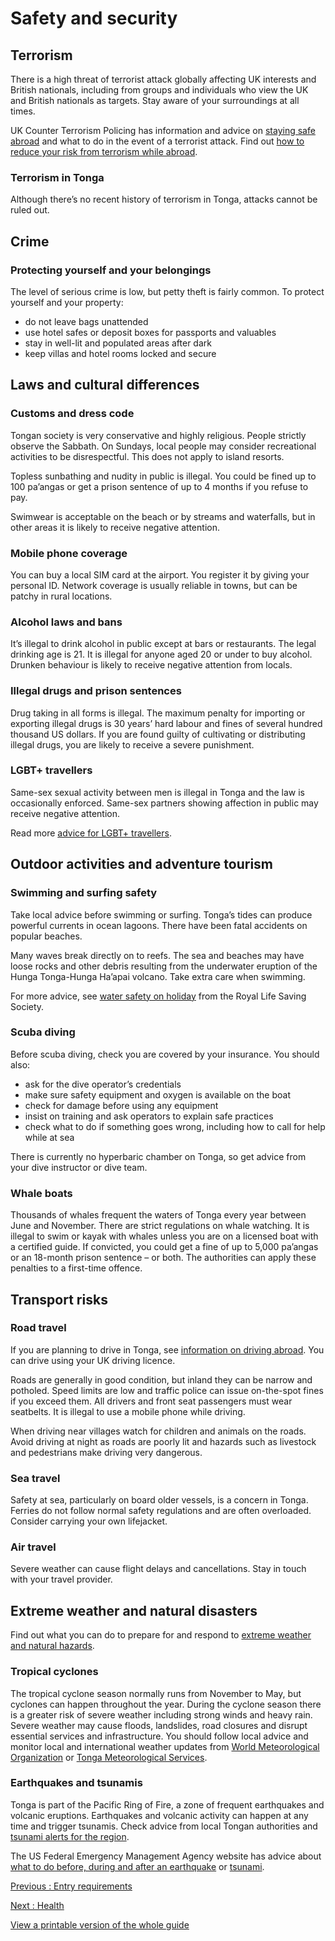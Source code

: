 # Safety and security

## Terrorism

There is a high threat of terrorist attack globally affecting UK interests and British nationals, including from groups and individuals who view the UK and British nationals as targets. Stay aware of your surroundings at all times.

UK Counter Terrorism Policing has information and advice on [staying safe abroad](https://www.counterterrorism.police.uk/safetyadvice/) and what to do in the event of a terrorist attack. Find out [how to reduce your risk from terrorism while abroad](https://www.gov.uk/guidance/reduce-your-risk-from-terrorism-while-abroad).

### Terrorism in Tonga

Although there’s no recent history of terrorism in Tonga, attacks cannot be ruled out.

## Crime

### Protecting yourself and your belongings

The level of serious crime is low, but petty theft is fairly common. To protect yourself and your property:

* do not leave bags unattended
* use hotel safes or deposit boxes for passports and valuables
* stay in well-lit and populated areas after dark
* keep villas and hotel rooms locked and secure

## Laws and cultural differences

### Customs and dress code

Tongan society is very conservative and highly religious. People strictly observe the Sabbath. On Sundays, local people may consider recreational activities to be disrespectful. This does not apply to island resorts.

Topless sunbathing and nudity in public is illegal. You could be fined up to 100 pa’angas or get a prison sentence of up to 4 months if you refuse to pay.

Swimwear is acceptable on the beach or by streams and waterfalls, but in other areas it is likely to receive negative attention.

### Mobile phone coverage

You can buy a local SIM card at the airport. You register it by giving your personal ID. Network coverage is usually reliable in towns, but can be patchy in rural locations.

### Alcohol laws and bans

It’s illegal to drink alcohol in public except at bars or restaurants. The legal drinking age is 21. It is illegal for anyone aged 20 or under to buy alcohol. Drunken behaviour is likely to receive negative attention from locals.

### Illegal drugs and prison sentences

Drug taking in all forms is illegal. The maximum penalty for importing or exporting illegal drugs is 30 years’ hard labour and fines of several hundred thousand US dollars. If you are found guilty of cultivating or distributing illegal drugs, you are likely to receive a severe punishment.

### LGBT+ travellers

Same-sex sexual activity between men is illegal in Tonga and the law is occasionally enforced. Same-sex partners showing affection in public may receive negative attention.

Read more [advice for LGBT+ travellers](https://www.gov.uk/lesbian-gay-bisexual-and-transgender-foreign-travel-advice).

## Outdoor activities and adventure tourism

### Swimming and surfing safety

Take local advice before swimming or surfing. Tonga’s tides can produce powerful currents in ocean lagoons. There have been fatal accidents on popular beaches.

Many waves break directly on to reefs. The sea and beaches may have loose rocks and other debris resulting from the underwater eruption of the Hunga Tonga-Hunga Ha’apai volcano. Take extra care when swimming.

For more advice, see [water safety on holiday](https://www.rlss.org.uk/safety-on-holiday) from the Royal Life Saving Society.

### Scuba diving

Before scuba diving, check you are covered by your insurance. You should also:

* ask for the dive operator’s credentials
* make sure safety equipment and oxygen is available on the boat
* check for damage before using any equipment
* insist on training and ask operators to explain safe practices
* check what to do if something goes wrong, including how to call for help while at sea

There is currently no hyperbaric chamber on Tonga, so get advice from your dive instructor or dive team.

### Whale boats

Thousands of whales frequent the waters of Tonga every year between June and November. There are strict regulations on whale watching. It is illegal to swim or kayak with whales unless you are on a licensed boat with a certified guide. If convicted, you could get a fine of up to 5,000 pa’angas or an 18-month prison sentence – or both. The authorities can apply these penalties to a first-time offence.

## Transport risks

### Road travel

If you are planning to drive in Tonga, see [information on driving abroad](https://www.gov.uk/driving-abroad). You can drive using your UK driving licence.

Roads are generally in good condition, but inland they can be narrow and potholed. Speed limits are low and traffic police can issue on-the-spot fines if you exceed them. All drivers and front seat passengers must wear seatbelts. It is illegal to use a mobile phone while driving.

When driving near villages watch for children and animals on the roads. Avoid driving at night as roads are poorly lit and hazards such as livestock and pedestrians make driving very dangerous.

### Sea travel

Safety at sea, particularly on board older vessels, is a concern in Tonga. Ferries do not follow normal safety regulations and are often overloaded. Consider carrying your own lifejacket.

### Air travel

Severe weather can cause flight delays and cancellations. Stay in touch with your travel provider.

## Extreme weather and natural disasters

Find out what you can do to prepare for and respond to [extreme weather and natural hazards](https://www.gov.uk/guidance/tropical-cyclones).

### Tropical cyclones

The tropical cyclone season normally runs from November to May, but cyclones can happen throughout the year. During the cyclone season there is a greater risk of severe weather including strong winds and heavy rain. Severe weather may cause floods, landslides, road closures and disrupt essential services and infrastructure. You should follow local advice and monitor local and international weather updates from [World Meteorological Organization](http://severe.worldweather.org/) or [Tonga Meteorological Services](https://met.gov.to/).

### Earthquakes and tsunamis

Tonga is part of the Pacific Ring of Fire, a zone of frequent earthquakes and volcanic eruptions. Earthquakes and volcanic activity can happen at any time and trigger tsunamis. Check advice from local Tongan authorities and [tsunami alerts for the region](https://tsunami.gov/).

The US Federal Emergency Management Agency website has advice about [what to do before, during and after an earthquake](https://www.ready.gov/earthquakes) or [tsunami](https://www.ready.gov/tsunamis).

[Previous
:
Entry requirements](/foreign-travel-advice/tonga/entry-requirements)

[Next
:
Health](/foreign-travel-advice/tonga/health)

[View a printable version of the whole guide](/foreign-travel-advice/tonga/print)